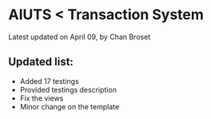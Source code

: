 # AIUTS < Transaction System
Latest updated on April 09, by Chan Broset

## Updated list:
- Added 17 testings
- Provided testings description
- Fix the views
- Minor change on the template

